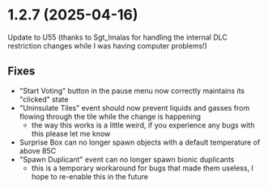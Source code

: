 # 1.2.7 (2025-04-16)

Update to U55 (thanks to Sgt_Imalas for handling the internal DLC restriction changes while I was having computer
problems!)

## Fixes

- "Start Voting" button in the pause menu now correctly maintains its "clicked" state
- "Uninsulate Tiles" event should now prevent liquids and gasses from flowing through the tile while the change is
  happening
    - the way this works is a little weird, if you experience any bugs with this please let me know
- Surprise Box can no longer spawn objects with a default temperature of above 85C
- "Spawn Duplicant" event can no longer spawn bionic duplicants
    - this is a temporary workaround for bugs that made them useless, I hope to re-enable this in the future